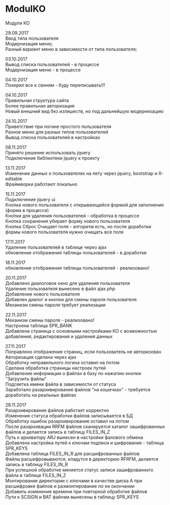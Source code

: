 # ModulKO
Модули КО

29.09.2017<br>
Ввод типа пользователя<br>
Модернизация меню;<br>
Разный вариант меню в зависимости от типа пользователя;<br>

03.10.2017<br>
Вывод списка пользователей - в процессе<br>
Модернизация меню - в процессе<br>

04.10.2017<br>
Похерил все к свиням - буду переписывать!!!

04.10.2017<br>
Правильная структура сайта<br>
Более правильная авторизация<br>
Новый внешний вид без излишеств, но под дальнейшую модернизацию <br>

24.10.2017<br>
Приветствие при логине простого пользователя<br>
Разное меню для разных типов пользователей<br>
Вывод списка пользователей в настройках<br>

08.11.2017<br>
Принято решение использовать jquery<br>
Подключение библиотеки jquery к проекту<br>

13.11.2017<br>
Изменение данных о пользователях на лету через jquery, bootstrap и X-editable<br>
Фраймворки работают локально<br>

15.11.2017<br>
Подключение jquery ui<br>
Кнопка нового пользователя с открывающейся формой для заполнения (форма в процессе)<br>
Кнопки для удаления пользователей - обработка в процессе<br>
Кнопка сохранения убирает форму нового пользователя<br>
Кнопка Сброс Очищает поля - алгоритм есть, но после доработки формы нового пользователя нужно очищать все поля <br>

17.11.2017<br>
Удаление пользователей в таблице через ajax<br>
обновление отображения таблицы пользователей - в доработке <br>

18.11.2017<br>
обновление отображения таблицы пользователей - реализовано! <br>

20.11.2017<br>
Добавлено диалоговое окно для удаления пользователя<br>
Удаление пользователя вынесено в файл ajax.php<br>
Добавление нового пользователя<br>
Добавлен диалог и кнопки для смены пароля пользователя <br>
Механизм смены пароля требует реализации <br>

22.11.2017<br>
Механизм смены пароля - реализовано! <br>
Настроена таблица SPR_BANK <br>
Добавлена страница с основными настройками КО с возможностью добавления, редактирования и удаления данных <br>

27.11.2017<br>
Поправлено отображение страниц, если пользователь не авторизован <br>
Авторизация сделана через ajax <br>
Обработку неправильного логина оставил на потом <br>
Сделана обработка страницы настроек путей <br>
Добавление информации о файлах в базу по нажатию кнопки "Загрузить файлы" <br>
Подсветка имени файла в зависимости от статуса <br>
Заработало разархивирование файлов "на кошечках" - требуется доработать на реальных файлах <br>

28.11.2017<br>
Разархивирование файлов работает корректно <br>
Изменение статуса обработки файлов записывается в БД <br>
Обработку ошибок разархивирования оставил на потом <br>
После разархивации RRFM файлов сканируется каталог зашифрованных файлов и делается запись в таблицу FILES_IN_Z <br>
Путь к архиватору ARJ вынесен в настройки фалового обмена <br>
Добавлена настройка путей к ключам подписи и шифрования - таблица SPR_KEYS <br>
Добавлена таблица FILES_IN_R для расшифрованных файлов <br>
Файлы расшифровываются, кладутся в дерикторию RFRFM, делается запись в таблицу FILES_IN_R <br>
При успешной обработке меняется статус записи зашифрованного файла в таблице FILES_IN_Z <br>
Монтирование директории с ключами в качестве диска А при расшифровке файлов и размонтирование по ее окончании <br>
Добавить изменение времени при повторной обработке файлов <br>
Пути к SCSIGN и BAT файлам вынесены в таблицу SPR_KEYS <br> 